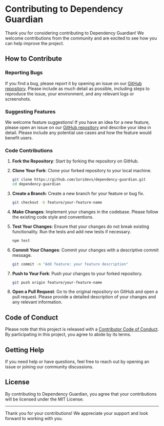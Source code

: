 # Contributing to Dependency Guardian

Thank you for considering contributing to Dependency Guardian! We welcome contributions from the community and are excited to see how you can help improve the project.

## How to Contribute

### Reporting Bugs

If you find a bug, please report it by opening an issue on our [GitHub repository](https://github.com/1oridevs/dependency-guardian/issues). Please include as much detail as possible, including steps to reproduce the issue, your environment, and any relevant logs or screenshots.

### Suggesting Features

We welcome feature suggestions! If you have an idea for a new feature, please open an issue on our [GitHub repository](https://github.com/1oridevs/dependency-guardian/issues) and describe your idea in detail. Please include any potential use cases and how the feature would benefit users.

### Code Contributions

1. **Fork the Repository**: Start by forking the repository on GitHub.

2. **Clone Your Fork**: Clone your forked repository to your local machine.

   ```bash
   git clone https://github.com/1oridevs/dependency-guardian.git
   cd dependency-guardian
   ```

3. **Create a Branch**: Create a new branch for your feature or bug fix.

   ```bash
   git checkout -b feature/your-feature-name
   ```

4. **Make Changes**: Implement your changes in the codebase. Please follow the existing code style and conventions.

5. **Test Your Changes**: Ensure that your changes do not break existing functionality. Run the tests and add new tests if necessary.

   ```bash
   npm test
   ```

6. **Commit Your Changes**: Commit your changes with a descriptive commit message.

   ```bash
   git commit -m "Add feature: your feature description"
   ```

7. **Push to Your Fork**: Push your changes to your forked repository.

   ```bash
   git push origin feature/your-feature-name
   ```

8. **Open a Pull Request**: Go to the original repository on GitHub and open a pull request. Please provide a detailed description of your changes and any relevant information.

## Code of Conduct

Please note that this project is released with a [Contributor Code of Conduct](CODE_OF_CONDUCT.md). By participating in this project, you agree to abide by its terms.

## Getting Help

If you need help or have questions, feel free to reach out by opening an issue or joining our community discussions.

## License

By contributing to Dependency Guardian, you agree that your contributions will be licensed under the MIT License.

---

Thank you for your contributions! We appreciate your support and look forward to working with you.